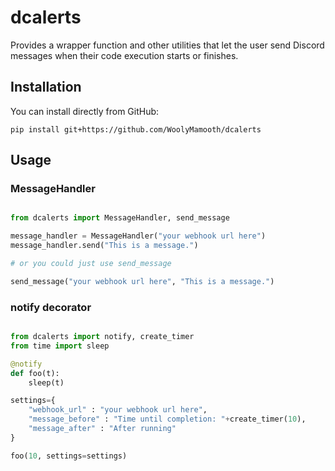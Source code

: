 # dcalerts
Provides a wrapper function and other utilities that let the user send Discord messages when their code execution starts or finishes.

## Installation

You can install directly from GitHub:
```
pip install git+https://github.com/WoolyMamooth/dcalerts
```
## Usage

### MessageHandler

```python

from dcalerts import MessageHandler, send_message

message_handler = MessageHandler("your webhook url here")
message_handler.send("This is a message.")

# or you could just use send_message

send_message("your webhook url here", "This is a message.")

```

### notify decorator
```python

from dcalerts import notify, create_timer
from time import sleep

@notify
def foo(t):
    sleep(t)

settings={
    "webhook_url" : "your webhook url here",
    "message_before" : "Time until completion: "+create_timer(10),
    "message_after" : "After running"
}

foo(10, settings=settings)

```